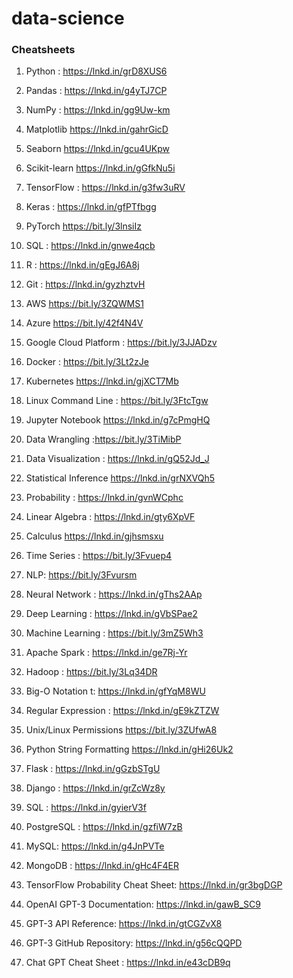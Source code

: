 # data-science

### Cheatsheets
1. Python : https://lnkd.in/grD8XUS6

2. Pandas : https://lnkd.in/g4yTJ7CP

3. NumPy : https://lnkd.in/gg9Uw-km

4. Matplotlib https://lnkd.in/gahrGicD

5. Seaborn https://lnkd.in/gcu4UKpw

6. Scikit-learn https://lnkd.in/gGfkNu5i

7. TensorFlow : https://lnkd.in/g3fw3uRV

8. Keras : https://lnkd.in/gfPTfbgg

9. PyTorch https://bit.ly/3lnsiIz

10. SQL : https://lnkd.in/gnwe4qcb

11. R : https://lnkd.in/gEgJ6A8j

12. Git : https://lnkd.in/gyzhztvH

13. AWS https://bit.ly/3ZQWMS1

14. Azure https://bit.ly/42f4N4V

15. Google Cloud Platform : https://bit.ly/3JJADzv

16. Docker : https://bit.ly/3Lt2zJe

17. Kubernetes https://lnkd.in/gjXCT7Mb

18. Linux Command Line : https://bit.ly/3FtcTgw

19. Jupyter Notebook https://lnkd.in/g7cPmgHQ

20. Data Wrangling :https://bit.ly/3TiMibP

21. Data Visualization : https://lnkd.in/gQ52Jd_J

22. Statistical Inference https://lnkd.in/grNXVQh5

23. Probability : https://lnkd.in/gvnWCphc

24. Linear Algebra : https://lnkd.in/gty6XpVF

25. Calculus https://lnkd.in/gjhsmsxu

26. Time Series : https://bit.ly/3Fvuep4

27. NLP: https://bit.ly/3Fvursm

28. Neural Network : https://lnkd.in/gThs2AAp

29. Deep Learning : https://lnkd.in/gVbSPae2

30. Machine Learning : https://bit.ly/3mZ5Wh3

31. Apache Spark : https://lnkd.in/ge7Rj-Yr

32. Hadoop : https://bit.ly/3Lq34DR

33. Big-O Notation t: https://lnkd.in/gfYqM8WU

34. Regular Expression : https://lnkd.in/gE9kZTZW

35. Unix/Linux Permissions https://bit.ly/3ZUfwA8

36. Python String Formatting https://lnkd.in/gHi26Uk2

37. Flask : https://lnkd.in/gGzbSTgU

38. Django : https://lnkd.in/grZcWz8y

39. SQL : https://lnkd.in/gyierV3f

40. PostgreSQL : https://lnkd.in/gzfiW7zB

41. MySQL: https://lnkd.in/g4JnPVTe

42. MongoDB : https://lnkd.in/gHc4F4ER

43. TensorFlow Probability Cheat Sheet: https://lnkd.in/gr3bgDGP

44. OpenAI GPT-3 Documentation: https://lnkd.in/gawB_SC9

45. GPT-3 API Reference: https://lnkd.in/gtCGZvX8

46. GPT-3 GitHub Repository: https://lnkd.in/g56cQQPD

47. Chat GPT Cheat Sheet : https://lnkd.in/e43cDB9q